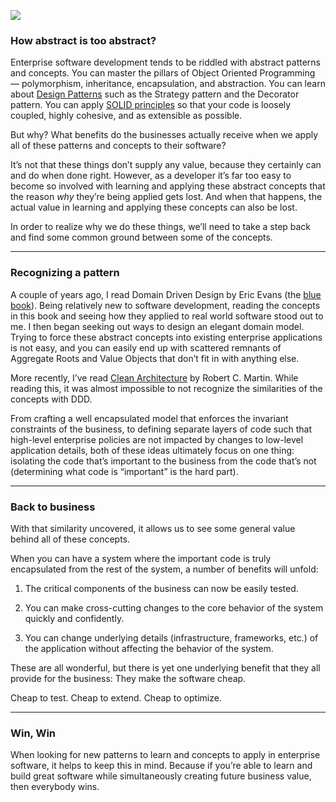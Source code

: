![](https://cdn-images-1.medium.com/max/2000/0*71bax7oD7_lYDiyC.jpg)

### How abstract is too abstract?

Enterprise software development tends to be riddled with abstract patterns and concepts. You can master the pillars of Object Oriented Programming — polymorphism, inheritance, encapsulation, and abstraction. You can learn about [Design Patterns](https://exceptionnotfound.net/tag/design-patterns/) such as the Strategy pattern and the Decorator pattern. You can apply [SOLID principles](https://medium.com/@dhkelmendi/solid-principles-made-easy-67b1246bcdf) so that your code is loosely coupled, highly cohesive, and as extensible as possible.

But why? What benefits do the businesses actually receive when we apply all of these patterns and concepts to their software?

It’s not that these things don’t supply any value, because they certainly can and do when done right. However, as a developer it’s far too easy to become so involved with learning and applying these abstract concepts that the reason *why* they’re being applied gets lost. And when that happens, the actual value in learning and applying these concepts can also be lost.

In order to realize why we do these things, we’ll need to take a step back and find some common ground between some of the concepts.

---

### Recognizing a pattern

A couple of years ago, I read Domain Driven Design by Eric Evans (the [blue book](https://amzn.to/2XEx3LW)). Being relatively new to software development, reading the concepts in this book and seeing how they applied to real world software stood out to me. I then began seeking out ways to design an elegant domain model. Trying to force these abstract concepts into existing enterprise applications is not easy, and you can easily end up with scattered remnants of Aggregate Roots and Value Objects that don’t fit in with anything else.

More recently, I’ve read [Clean Architecture](https://amzn.to/32mxiP7) by Robert C. Martin. While reading this, it was almost impossible to not recognize the similarities of the concepts with DDD.

From crafting a well encapsulated model that enforces the invariant constraints of the business, to defining separate layers of code such that high-level enterprise policies are not impacted by changes to low-level application details, both of these ideas ultimately focus on one thing: isolating the code that’s important to the business from the code that’s not (determining what code is “important” is the hard part).

---

### Back to business

With that similarity uncovered, it allows us to see some general value behind all of these concepts.

When you can have a system where the important code is truly encapsulated from the rest of the system, a number of benefits will unfold:

1. The critical components of the business can now be easily tested.

1. You can make cross-cutting changes to the core behavior of the system quickly and confidently.

1. You can change underlying details (infrastructure, frameworks, etc.) of the application without affecting the behavior of the system.

These are all wonderful, but there is yet one underlying benefit that they all provide for the business: They make the software cheap.

Cheap to test. Cheap to extend. Cheap to optimize.

---

### Win, Win

When looking for new patterns to learn and concepts to apply in enterprise software, it helps to keep this in mind. Because if you’re able to learn and build great software while simultaneously creating future business value, then everybody wins.
